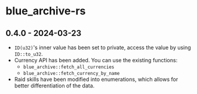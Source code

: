 # blue_archive-rs

## 0.4.0 - 2024-03-23

- `ID(u32)`'s inner value has been set to private, access the value by using `ID::to_u32`.
- Currency API has been added. You can use the existing functions:
  - `blue_archive::fetch_all_currencies`
  - `blue_archive::fetch_currency_by_name`
- Raid skills have been modified into enumerations, which allows for better differentiation of the data.